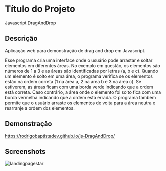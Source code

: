 # Título do Projeto

Javascript DragAndDrop

## Descrição
Aplicação  web para demonstração de drag and drop  em Javascript.

Esse programa cria uma interface onde o usuário pode arrastar e soltar elementos em diferentes áreas. No exemplo em questão, os elementos são números de 1 a 3 e as áreas são identificadas por letras (a, b e c). Quando um elemento é solto em uma área, o programa verifica se os elementos estão na ordem correta (1 na área a, 2 na área b e 3 na área c). Se estiverem, as áreas ficam com uma borda verde indicando que a ordem está correta. Caso contrário, a área onde o elemento foi solto fica com uma borda vermelha indicando que a ordem está errada. O programa também permite que o usuário arraste os elementos de volta para a área neutra e rearranje a ordem dos elementos.


## Demonstração

https://rodrigobaptistadev.github.io/js-DragAndDrop/

## Screenshots

![landingpagestar](https://user-images.githubusercontent.com/100215559/222511668-bae1193a-f4c6-48d0-922f-02c8ee7f2e2a.gif)

